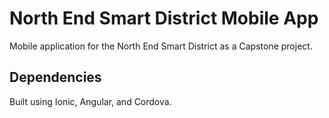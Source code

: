 # North End Smart District Mobile App

Mobile application for the North End Smart District as a Capstone project.

## Dependencies

Built using Ionic, Angular, and Cordova.